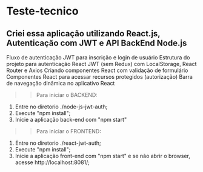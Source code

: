 # Teste-tecnico

## Criei essa aplicação utilizando React.js, Autenticação com JWT e API BackEnd Node.js

Fluxo de autenticação JWT para inscrição e login de usuário
Estrutura do projeto para autenticação React JWT (sem Redux) com LocalStorage, React Router e Axios
Criando componentes React com validação de formulário
Componentes React para acessar recursos protegidos (autorização)
Barra de navegação dinâmica no aplicativo React


  >> Para iniciar o BACKEND:
  1. Entre no diretorio ./node-js-jwt-auth;
  2. Execute "npm install";
  3. Inicie a aplicação back-end com "npm start"

  >> Para iniciar o FRONTEND:
  1. Entre no diretorio ./react-jwt-auth;
  2. Execute "npm install";
  3. Inicie a aplicação front-end com "npm start" e se não abrir o browser, acesse http://localhost:8081/;
